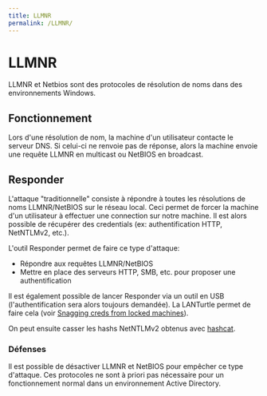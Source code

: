 ```yaml
---
title: LLMNR
permalink: /LLMNR/
---
```


# LLMNR

LLMNR et Netbios sont des protocoles de résolution de noms dans des environnements Windows.

Fonctionnement
--------------

Lors d'une résolution de nom, la machine d'un utilisateur contacte le serveur DNS. Si celui-ci ne renvoie pas de réponse, alors la machine envoie une requête LLMNR en multicast ou NetBIOS en broadcast.

Responder
---------

L'attaque "traditionnelle" consiste à répondre à toutes les résolutions de noms LLMNR/NetBIOS sur le réseau local. Ceci permet de forcer la machine d'un utilisateur à effectuer une connection sur notre machine. Il est alors possible de récupérer des credentials (ex: authentification HTTP, NetNTLMv2, etc.).

L'outil Responder permet de faire ce type d'attaque:

-   Répondre aux requêtes LLMNR/NetBIOS
-   Mettre en place des serveurs HTTP, SMB, etc. pour proposer une authentification

Il est également possible de lancer Responder via un outil en USB (l'authentification sera alors toujours demandée). La LANTurtle permet de faire cela (voir [Snagging creds from locked machines](https://room362.com/post/2016/snagging-creds-from-locked-machines/)).

On peut ensuite casser les hashs NetNTLMv2 obtenus avec [hashcat](/hashcat "wikilink").

### Défenses

Il est possible de désactiver LLMNR et NetBIOS pour empêcher ce type d'attaque. Ces protocoles ne sont à priori pas nécessaire pour un fonctionnement normal dans un environnement Active Directory.


